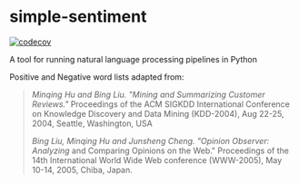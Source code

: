 # simple-sentiment

[![codecov](https://codecov.io/gh/wesdoyle/simple-sentiment/branch/master/graph/badge.svg)](https://codecov.io/gh/wesdoyle/simple-sentiment)

A tool for running natural language processing pipelines in Python


Positive and Negative word lists adapted from:

>  _Minqing Hu and Bing Liu. "Mining and Summarizing Customer Reviews."_
>      Proceedings of the ACM SIGKDD International Conference on Knowledge
>      Discovery and Data Mining (KDD-2004), Aug 22-25, 2004, Seattle,
>      Washington, USA
>
>  _Bing Liu, Minqing Hu and Junsheng Cheng. "Opinion Observer: Analyzing_
>      and Comparing Opinions on the Web." Proceedings of the 14th
>      International World Wide Web conference (WWW-2005), May 10-14,
>      2005, Chiba, Japan.
